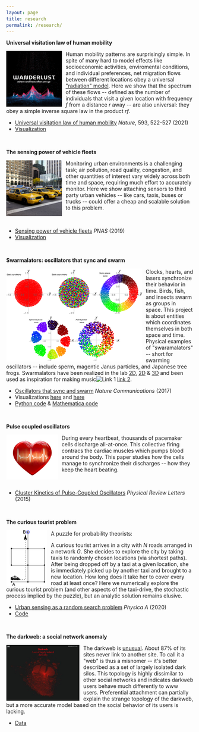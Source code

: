 ```yaml
---
layout: page
title: research
permalink: /research/
---
```



**Universal visitation law of human mobility**

<img src="/wanderlust.png"
alt="Markdown Monster icon"
style="float: left; margin-right: 10px;"
height="150"
align = "left"/>

Human mobility patterns are surprisingly simple. In spite of many hard to model effects like socioeconomic activities, enviromental conditions, and individual preferences, net migration flows between different locations obey a universal ["radiation" model](https://en.wikipedia.org/wiki/Radiation_law_for_human_mobility#:~:text=type%20of%20network.-,The%20radiation%20model,of%20people%20between%20different%20locations.). Here we show that the spectrum of these flows -- defined as the number of individuals that visit a given location with frequency *f* from a distance *r* away -- are also universal: they obey a simple inverse square law in the product *rf*. 
 
* [Universal visitation law of human mobility](https://www.nature.com/articles/s41586-021-03480-9) *Nature*, 593, 522-527 (2021)
* [Visualization](https://senseable.mit.edu/wanderlust/)

&nbsp;
&nbsp;
&nbsp;
&nbsp;
&nbsp;
&nbsp;
&nbsp;
&nbsp;
&nbsp;
&nbsp;

**The sensing power of vehicle fleets**

<img src="/taxi.jpg"
alt="Markdown Monster icon"
style="float: left; margin-right: 10px;"
height="150"
align = "left"/>

Monitoring urban environments is a challenging task; air pollution, road quality, congestion, and other quantities of interest vary widely across both time and space, requiring much effort to accurately monitor. Here we show attaching sensors to third party urban vehicles -- like cars, taxis, buses or trucks -- could offer a cheap and scalable solution to this problem.

&nbsp;
&nbsp;
&nbsp;
&nbsp;
&nbsp;
&nbsp;

* [Sensing power of vehicle fleets](https://www.pnas.org/content/pnas/early/2019/06/10/1821667116.full.pdf) *PNAS* (2019)
* [Visualization](https://senseable.mit.edu/wanderlust/)

&nbsp;
&nbsp;
&nbsp;
&nbsp;
&nbsp;
&nbsp;
&nbsp;
&nbsp;
&nbsp;
&nbsp;



**Swarmalators: oscillators that sync and swarm**

<img src="/swarmalator_states.png"
alt="Markdown Monster icon"
style="float: left; margin-right: 10px;"
height="250"
align = "left"/>

Clocks, hearts, and lasers synchronize their behavior in time. Birds, fish, and insects swarm as groups in space. This project is about entities which coordinates themselves in both space and time. Physical examples of "swaramalators" -- short for swarming oscillators -- include sperm,  magentic Janus particles, and Japanese tree frogs. Swarmalators have been realized in the lab [2D](https://www.youtube.com/watch?v=LUp_5bMMqXE), [2D](https://www.youtube.com/watch?v=ic4zEgVMSsA) & [3D](https://www.youtube.com/watch?v=Db6aiSa4soU&feature=youtu.be) and been used as inspiration for making music![Link 1](https://www.youtube.com/watch?v=N85Og0TxyNo) [link 2](https://www.youtube.com/watch?v=lq0JKNig37s).


* [Oscillators that sync and swarm](https://www.nature.com/articles/s41467-017-01190-3) *Nature Communications* (2017)
* Visualizations [here](http://usediscretion.blogspot.com/2017/01/the-swarmalator.html) and [here](https://www.complexity-explorables.org/explorables/swarmalators/)
* [Python code](https://github.com/Khev/swarmalators) & [Mathematica code](https://notebookarchive.org/swarmalators--2019-05-cgd0h02/)

&nbsp;
&nbsp;
&nbsp;
&nbsp;


**Pulse coupled oscillators**

<img src="/heartbeat.png"
alt="Markdown Monster icon"
style="float: left; margin-right: 10px;"
height="120"
align = "left"/>

During every heartbeat, thousands of pacemaker cells discharge all-at-once. This collective firing contracs the cardiac muscles which pumps blood around the body. This paper studies how the cells manage to synchronize their discharges -- how they keep the heart beating.


&nbsp;
&nbsp;
&nbsp;
&nbsp;

* [Cluster Kinetics of Pulse-Coupled Oscillators](https://journals.aps.org/prl/abstract/10.1103/PhysRevLett.115.064101) *Physical Review Letters* (2015)


&nbsp;
&nbsp;
&nbsp;
&nbsp;
&nbsp;
&nbsp;
&nbsp;
&nbsp;
&nbsp;
&nbsp;
&nbsp;
&nbsp;
&nbsp;



**The curious tourist problem**

<img src="/taxi-drive-cropped.png"
alt="Markdown Monster icon"
style="float: left; margin-right: 10px;"
height="150"
align = "left"/>

A puzzle for probability theorists: 

A curious tourist arrives in a city with *N* roads arranged in a network *G*. She decides to explore the city by taking taxis to randomly chosen locations (via  shortest paths). After being dropped off by a taxi at a given location, she is immediately picked up by another taxi and brought to a new location. How long does it take her to cover every road at least once? Here we  numerically explore the curious tourist problem (and other aspects of the taxi-drive, the stochastic process implied by the puzzle), but an analytic solution remains elusive.


* [Urban sensing as a random search problem](https://www.pnas.org/content/pnas/early/2019/06/10/1821667116.full.pdf) *Physica A* (2020)
* [Code](https://github.com/Khev/the_taxi_drive)


&nbsp;
&nbsp;
&nbsp;
&nbsp;
&nbsp;
&nbsp;
&nbsp;
&nbsp;
&nbsp;
&nbsp;


**The darkweb: a social network anomaly**

<img src="/darkweb.png"
alt="Markdown Monster icon"
style="float: left; margin-right: 10px;"
height="150"
align = "left"/>

The darkweb is [unusual](https://arxiv.org/abs/2005.14023). About 87% of its sites never link to another site. To call it a "web" is thus a misnomer -- it's better described as a set of largely isolated dark silos. This topology is highly dissimilar to other social networks and indicates darkweb users behave much differently to www users. Preferential attachment can partially explain the strange topology of the darkweb, but a more accurate model based on the social behavior of its users is lacking. 

* [Data](https://github.com/Khev/darkweb)

&nbsp;
&nbsp;
&nbsp;
&nbsp;
&nbsp;
&nbsp;
&nbsp;
&nbsp;
&nbsp;
&nbsp;
&nbsp;
&nbsp;
&nbsp;



